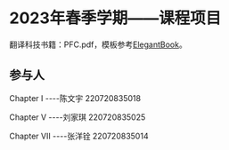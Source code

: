 
# 2023年春季学期——课程项目

翻译科技书籍：PFC.pdf，模板参考[ElegantBook](https://github.com/ElegantLaTeX/ElegantBook)。

## 参与人
Chapter I  ----陈文宇 220720835018

Chapter Ⅴ  ----刘家琪 220720835025

Chapter Ⅶ  ----张洋铨 220720835014
